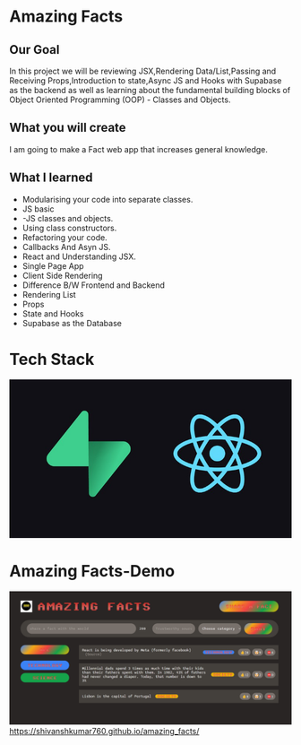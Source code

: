 # Amazing Facts

## Our Goal

In this project we will be reviewing JSX,Rendering Data/List,Passing and Receiving Props,Introduction to state,Async JS and Hooks with Supabase as the backend as well as learning about the fundamental building blocks of Object Oriented Programming (OOP) - Classes and Objects. 


## What you will create

I am going to make a Fact web app that increases general knowledge. 

## What I learned

- Modularising your code into separate classes.
- JS basic
- -JS classes and objects.
- Using class constructors.
- Refactoring your code.
- Callbacks  And Asyn JS.
- React and Understanding JSX.
- Single Page App
- Client Side Rendering
- Difference B/W Frontend and Backend
- Rendering List
- Props
- State and Hooks
- Supabase as the Database



# Tech Stack

![Stack](https://github.com/AftabSahil/amazing_facts/blob/master/Stack.jpg)

# Amazing Facts-Demo 
![Stack](https://github.com/AftabSahil/amazing_facts/blob/master/projectDemo.png)
https://shivanshkumar760.github.io/amazing_facts/

